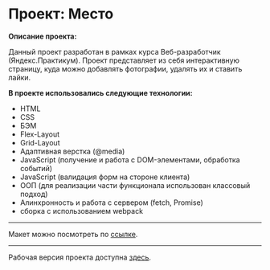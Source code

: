 # Проект: Место

**Описание проекта:**

Данный проект разработан в рамках курса Веб-разработчик (Яндекс.Практикум).
Проект представляет из себя интерактивную страницу, куда можно добавлять фотографии, удалять их и ставить лайки.

**В проекте использовались следующие технологии:**

* HTML
* CSS
* БЭМ
* Flex-Layout
* Grid-Layout
* Адаптивная верстка (@media)
* JavaScript (получение и работа с DOM-элементами, обработка событий)
* JavaScript (валидация форм на стороне клиента)
* ООП (для реализации части функционала использован классовый подход)
* Алинхронность и работа с сервером (fetch, Promise)
* сборка с использованием webpack

____
Макет можно посмотреть по [ссылке](https://www.figma.com/file/2cn9N9jSkmxD84oJik7xL7/JavaScript.-Sprint-4?node-id=0%3A1).

____
Рабочая версия проекта доступна [здесь](https://evgenytomson.github.io/mesto/).
